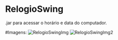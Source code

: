 # RelogioSwing
.jar para acessar o horário e data do computador.

#Imagens:
![RelogioSwingImg](https://user-images.githubusercontent.com/79422132/115317605-47dd2e80-a152-11eb-997b-ee00862a2e6a.png)
![RelogioSwingImg2](https://user-images.githubusercontent.com/79422132/115317609-4c094c00-a152-11eb-883f-bc8c9094a340.png)
